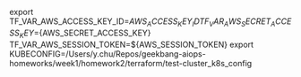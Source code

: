export TF_VAR_AWS_ACCESS_KEY_ID=${AWS_ACCESS_KEY_ID} TF_VAR_AWS_SECRET_ACCESS_KEY=${AWS_SECRET_ACCESS_KEY} TF_VAR_AWS_SESSION_TOKEN=${AWS_SESSION_TOKEN}
export KUBECONFIG=/Users/y.chu/Repos/geekbang-aiops-homeworks/week1/homework2/terraform/test-cluster_k8s_config 